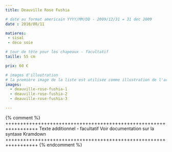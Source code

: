 ```yaml
---
title: Deauville Rose Fushia

# date au format americain YYYY/MM/DD - 2009/12/31 = 31 dec 2009
date : 2016/08/11

matieres:
 - sisal
 - déco soie

# tour de tête pour les chapeaux - facultatif
taille: 55 cm

prix: 60 €

# images d'illustration
# la première image de la liste est utilisée comme illustration de l'article dans les pages de listing.
images:
  - deauville-rose-fushia-1
  - deauville-rose-fushia-2
  - deauville-rose-fushia-3

---
```

{% comment %} +++++++++++++++++++++++++++++++++++++++++++++++++++++++++++++++++
              Texte additionnel - facultatif
              Voir documentation sur la syntaxe Kramdown
+++++++++++++++++++++++++++++++++++++++++++++++++++++++++++++++++ {% endcomment %}
